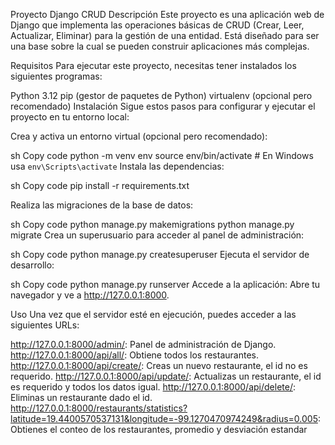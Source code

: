 Proyecto Django CRUD
Descripción
Este proyecto es una aplicación web de Django que implementa las operaciones básicas de CRUD (Crear, Leer, Actualizar, Eliminar) para la gestión de una entidad. Está diseñado para ser una base sobre la cual se pueden construir aplicaciones más complejas.

Requisitos
Para ejecutar este proyecto, necesitas tener instalados los siguientes programas:

Python 3.12
pip (gestor de paquetes de Python)
virtualenv (opcional pero recomendado)
Instalación
Sigue estos pasos para configurar y ejecutar el proyecto en tu entorno local:

Crea y activa un entorno virtual (opcional pero recomendado):

sh
Copy code
python -m venv env
source env/bin/activate   # En Windows usa `env\Scripts\activate`
Instala las dependencias:

sh
Copy code
pip install -r requirements.txt

Realiza las migraciones de la base de datos:

sh
Copy code
python manage.py makemigrations
python manage.py migrate
Crea un superusuario para acceder al panel de administración:

sh
Copy code
python manage.py createsuperuser
Ejecuta el servidor de desarrollo:

sh
Copy code
python manage.py runserver
Accede a la aplicación:
Abre tu navegador y ve a http://127.0.0.1:8000.


Uso
Una vez que el servidor esté en ejecución, puedes acceder a las siguientes URLs:

http://127.0.0.1:8000/admin/: Panel de administración de Django.
http://127.0.0.1:8000/api/all/: Obtiene todos los restaurantes.
http://127.0.0.1:8000/api/create/: Creas un nuevo restaurante, el id no es requerido.
http://127.0.0.1:8000/api/update/: Actualizas un restaurante, el id es requerido y todos los datos igual.
http://127.0.0.1:8000/api/delete/: Eliminas un restaurante dado el id.
http://127.0.0.1:8000/restaurants/statistics?latitude=19.4400570537131&longitude=-99.1270470974249&radius=0.005: Obtienes el conteo de los restaurantes, promedio y desviación estandar
